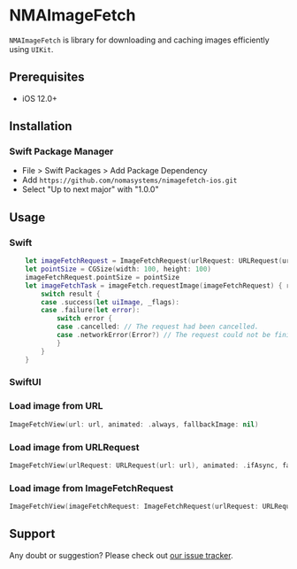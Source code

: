 # NMAImageFetch

`NMAImageFetch` is library for downloading and caching images efficiently using `UIKit`.

## Prerequisites

* iOS 12.0+

## Installation

### Swift Package Manager

* File > Swift Packages > Add Package Dependency
* Add `https://github.com/nomasystems/nimagefetch-ios.git`
* Select "Up to next major" with "1.0.0"

## Usage

### Swift

```swift
    let imageFetchRequest = ImageFetchRequest(urlRequest: URLRequest(url: url))
    let pointSize = CGSize(width: 100, height: 100)
    imageFetchRequest.pointSize = pointSize
    let imageFetchTask = imageFetch.requestImage(imageFetchRequest) { result in
        switch result {
        case .success(let uiImage, _flags):
        case .failure(let error):
            switch error {
            case .cancelled: // The request had been cancelled.
            case .networkError(Error?) // The request could not be finished.
            }
        }
    }
```

### SwiftUI

### Load image from URL
```swift
ImageFetchView(url: url, animated: .always, fallbackImage: nil)
```

### Load image from URLRequest
```swift
ImageFetchView(urlRequest: URLRequest(url: url), animated: .ifAsync, fallbackImage: UIImage(named: "..."))
```

### Load image from ImageFetchRequest
```swift
ImageFetchView(imageFetchRequest: ImageFetchRequest(urlRequest: URLRequest(url: url)), animated: .never, fallbackImage: nil)
```

## Support

Any doubt or suggestion? Please check out [our issue tracker](https://github.com/nomasystems/nimagefetch-ios/issues).


